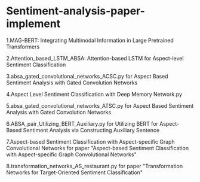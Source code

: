 # Sentiment-analysis-paper-implement

1.MAG-BERT: Integrating Multimodal Information in Large Pretrained Transformers

2.Attention_based_LSTM_ABSA: Attention-based LSTM for Aspect-level Sentiment Classification

3.absa_gated_convolutional_networks_ACSC.py for Aspect Based Sentiment Analysis with Gated Convolution Networks

4.Aspect Level Sentiment Classification with Deep Memory Network.py

5.absa_gated_convolutional_networks_ATSC.py for Aspect Based Sentiment Analysis with Gated Convolution Networks  

6.ABSA_pair_Utilizing_BERT_Auxiliary.py for Utilizing BERT for Aspect-Based Sentiment Analysis via Constructing Auxiliary Sentence

7.Aspect-based Sentiment Classification with Aspect-specific Graph Convolutional Networks for paper "Aspect-based Sentiment Classification with Aspect-specific Graph Convolutional Networks"

8.transformation_networks_AS_restaurant.py for paper "Transformation Networks for Target-Oriented Sentiment Classification"